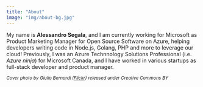 ```yaml
---
title: "About"
image: "img/about-bg.jpg"
---
```


My name is **Alessandro Segala**, and I am currently working for Microsoft as Product Marketing Manager for Open Source Software on Azure, helping developers writing code in Node.js, Golang, PHP and more to leverage our cloud! Previously, I was an Azure Technnology Solutions Professional (i.e. *Azure ninja*) for Microsoft Canada, and I have worked in various startups as full-stack developer and product manager.


<small>*Cover photo by Giulio Bernardi ([Flickr](https://www.flickr.com/photos/thebbp/124753543/in/photolist-c2oTa-bzW25-9avM4-etQM6h-9FJ3j6-d4DyN-8Q7jon-cK5gQ-9avM6-etANZD-etQFf1-9ECeJA-cT7gU-8Q7jvt-9zqdPG-cmaet-c6PZ47-d4CYM-awBBUy-eUWAj-dmXVp-eKsV6-9avLY-8Q7jkn-eTvGaz-dsxc5-92wPy-8bmHuS-9avLZ-9axWa-cMKRp-92ub7-8Qaqos-9ECf1J-92sFF-9ECeRY-9FJ2vD-7gJzS1-9ECf9w-9awMD-cbTDB-eFFQJ-eu3hx-9ECfhf-eFFXy-bMJdA-9azeM-eRqb3-9axWc-9axW9)) released under Creative Commons BY*</small>
